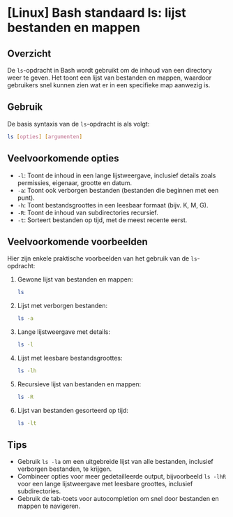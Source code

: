 # [Linux] Bash standaard ls: lijst bestanden en mappen

## Overzicht
De `ls`-opdracht in Bash wordt gebruikt om de inhoud van een directory weer te geven. Het toont een lijst van bestanden en mappen, waardoor gebruikers snel kunnen zien wat er in een specifieke map aanwezig is.

## Gebruik
De basis syntaxis van de `ls`-opdracht is als volgt:

```bash
ls [opties] [argumenten]
```

## Veelvoorkomende opties
- `-l`: Toont de inhoud in een lange lijstweergave, inclusief details zoals permissies, eigenaar, grootte en datum.
- `-a`: Toont ook verborgen bestanden (bestanden die beginnen met een punt).
- `-h`: Toont bestandsgroottes in een leesbaar formaat (bijv. K, M, G).
- `-R`: Toont de inhoud van subdirectories recursief.
- `-t`: Sorteert bestanden op tijd, met de meest recente eerst.

## Veelvoorkomende voorbeelden
Hier zijn enkele praktische voorbeelden van het gebruik van de `ls`-opdracht:

1. Gewone lijst van bestanden en mappen:
   ```bash
   ls
   ```

2. Lijst met verborgen bestanden:
   ```bash
   ls -a
   ```

3. Lange lijstweergave met details:
   ```bash
   ls -l
   ```

4. Lijst met leesbare bestandsgroottes:
   ```bash
   ls -lh
   ```

5. Recursieve lijst van bestanden en mappen:
   ```bash
   ls -R
   ```

6. Lijst van bestanden gesorteerd op tijd:
   ```bash
   ls -lt
   ```

## Tips
- Gebruik `ls -la` om een uitgebreide lijst van alle bestanden, inclusief verborgen bestanden, te krijgen.
- Combineer opties voor meer gedetailleerde output, bijvoorbeeld `ls -lhR` voor een lange lijstweergave met leesbare groottes, inclusief subdirectories.
- Gebruik de tab-toets voor autocompletion om snel door bestanden en mappen te navigeren.
